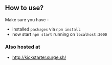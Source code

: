 ## How to use?

Make sure you have -

* installed `packages` via `npm install`.
* now start `npm start` running on `localhost:3000`

### Also hosted at

* http://kickstarter.surge.sh/
